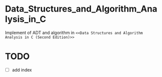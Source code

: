# Data_Structures_and_Algorithm_Analysis_in_C

Implement of ADT and algorithm in `<<Data Structures and Algorithm Analysis in C (Second Edition)>>`

# TODO
- [ ] add index
